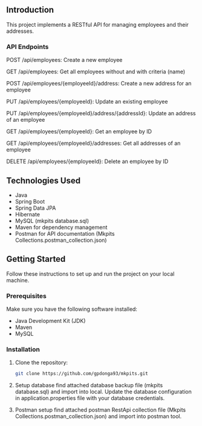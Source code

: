 

## Introduction

This project implements a RESTful API for managing employees and their addresses.

### API Endpoints

POST /api/employees: Create a new employee

GET /api/employees: Get all employees without and with criteria (name)

POST /api/employees/{employeeId}/address: Create a new address for an employee

PUT /api/employees/{employeeId}: Update an existing employee

PUT /api/employees/{employeeId}/address/{addressId}: Update an address of an employee

GET /api/employees/{employeeId}: Get an employee by ID

GET /api/employees/{employeeId}/addresses: Get all addresses of an employee

DELETE /api/employees/{employeeId}: Delete an employee by ID


## Technologies Used

- Java
- Spring Boot
- Spring Data JPA
- Hibernate
- MySQL (mkpits database.sql)
- Maven for dependency management
- Postman for API documentation (Mkpits Collections.postman_collection.json)

## Getting Started

Follow these instructions to set up and run the project on your local machine.

### Prerequisites

Make sure you have the following software installed:

- Java Development Kit (JDK)
- Maven
- MySQL

### Installation

1. Clone the repository:
   ```bash
   git clone https://github.com/gpdonga93/mkpits.git

2. Setup database
   find attached database backup file (mkpits database.sql) and import into local.
   Update the database configuration in application.properties file with your database credentials.

4. Postman setup
   find attached postman RestApi collection file (Mkpits Collections.postman_collection.json) and import into postman tool.


